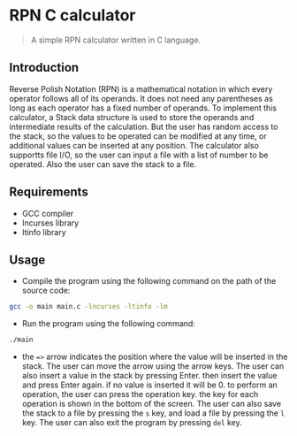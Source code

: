 # RPN C calculator
> A simple RPN calculator written in C language.

## Introduction
Reverse Polish Notation (RPN) is a mathematical notation in which every operator follows all of its operands. It does not need any parentheses as long as each operator has a fixed number of operands. To implement this calculator, a Stack data structure is used to store the operands and intermediate results of the calculation. But the user has random access to the stack, so the values to be operated can be modified at any time, or additional values can be inserted at any position. The calculator also supportts file I/O, so the user can input a file with a list of number to be operated. Also the user can save the stack to a file.

## Requirements
- GCC compiler
- lncurses library
- ltinfo library

## Usage
- Compile the program using the following command on the path of the source code:
```bash
gcc -o main main.c -lncurses -ltinfo -lm
```

- Run the program using the following command:
```bash
./main
```

- the `=>` arrow indicates the position where the value will be inserted in the stack. The user can move the arrow using the arrow keys. The user can also insert a value in the stack by pressing Enter. then insert the value and press Enter again. if no value is inserted it will be 0.
to perform an operation, the user can press the operation key. the key for each operation is shown in the bottom of the screen. The user can also save the stack to a file by pressing the `s` key, and load a file by pressing the `l` key. The user can also exit the program by pressing `del` key.
